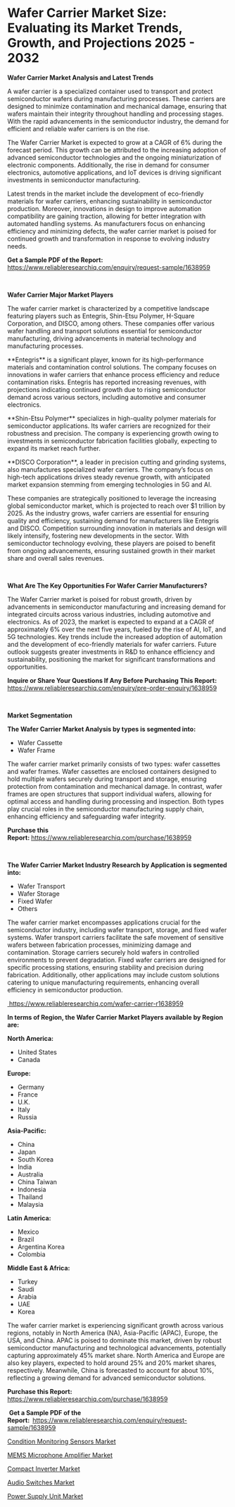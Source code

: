 <p><h1>Wafer Carrier Market Size: Evaluating its Market Trends, Growth, and Projections 2025 - 2032</h1></p><p><strong>Wafer Carrier Market Analysis and Latest Trends</strong></p>
<p><p>A wafer carrier is a specialized container used to transport and protect semiconductor wafers during manufacturing processes. These carriers are designed to minimize contamination and mechanical damage, ensuring that wafers maintain their integrity throughout handling and processing stages. With the rapid advancements in the semiconductor industry, the demand for efficient and reliable wafer carriers is on the rise.</p><p>The Wafer Carrier Market is expected to grow at a CAGR of 6% during the forecast period. This growth can be attributed to the increasing adoption of advanced semiconductor technologies and the ongoing miniaturization of electronic components. Additionally, the rise in demand for consumer electronics, automotive applications, and IoT devices is driving significant investments in semiconductor manufacturing.</p><p>Latest trends in the market include the development of eco-friendly materials for wafer carriers, enhancing sustainability in semiconductor production. Moreover, innovations in design to improve automation compatibility are gaining traction, allowing for better integration with automated handling systems. As manufacturers focus on enhancing efficiency and minimizing defects, the wafer carrier market is poised for continued growth and transformation in response to evolving industry needs.</p></p>
<p><strong>Get a Sample PDF of the Report:&nbsp;</strong> <a href="https://www.reliableresearchiq.com/enquiry/request-sample/1638959?utm_campaign=1129&utm_medium=2&utm_source=Github&utm_content=ia&utm_term=06042025&utm_id=wafer-carrier">https://www.reliableresearchiq.com/enquiry/request-sample/1638959</a></p>
<p>&nbsp;</p>
<p><strong>Wafer Carrier Major Market Players</strong></p>
<p><p>The wafer carrier market is characterized by a competitive landscape featuring players such as Entegris, Shin-Etsu Polymer, H-Square Corporation, and DISCO, among others. These companies offer various wafer handling and transport solutions essential for semiconductor manufacturing, driving advancements in material technology and manufacturing processes.</p><p>**Entegris** is a significant player, known for its high-performance materials and contamination control solutions. The company focuses on innovations in wafer carriers that enhance process efficiency and reduce contamination risks. Entegris has reported increasing revenues, with projections indicating continued growth due to rising semiconductor demand across various sectors, including automotive and consumer electronics.</p><p>**Shin-Etsu Polymer** specializes in high-quality polymer materials for semiconductor applications. Its wafer carriers are recognized for their robustness and precision. The company is experiencing growth owing to investments in semiconductor fabrication facilities globally, expecting to expand its market reach further.</p><p>**DISCO Corporation**, a leader in precision cutting and grinding systems, also manufactures specialized wafer carriers. The company’s focus on high-tech applications drives steady revenue growth, with anticipated market expansion stemming from emerging technologies in 5G and AI.</p><p>These companies are strategically positioned to leverage the increasing global semiconductor market, which is projected to reach over $1 trillion by 2025. As the industry grows, wafer carriers are essential for ensuring quality and efficiency, sustaining demand for manufacturers like Entegris and DISCO. Competition surrounding innovation in materials and design will likely intensify, fostering new developments in the sector. With semiconductor technology evolving, these players are poised to benefit from ongoing advancements, ensuring sustained growth in their market share and overall sales revenues.</p></p>
<p>&nbsp;</p>
<p><strong>What Are The Key Opportunities For Wafer Carrier Manufacturers?</strong></p>
<p><p>The Wafer Carrier market is poised for robust growth, driven by advancements in semiconductor manufacturing and increasing demand for integrated circuits across various industries, including automotive and electronics. As of 2023, the market is expected to expand at a CAGR of approximately 6% over the next five years, fueled by the rise of AI, IoT, and 5G technologies. Key trends include the increased adoption of automation and the development of eco-friendly materials for wafer carriers. Future outlook suggests greater investments in R&D to enhance efficiency and sustainability, positioning the market for significant transformations and opportunities.</p></p>
<p><strong>Inquire or Share Your Questions If Any Before Purchasing This Report:</strong> <a href="https://www.reliableresearchiq.com/enquiry/pre-order-enquiry/1638959?utm_campaign=1129&utm_medium=2&utm_source=Github&utm_content=ia&utm_term=06042025&utm_id=wafer-carrier">https://www.reliableresearchiq.com/enquiry/pre-order-enquiry/1638959</a></p>
<p>&nbsp;</p>
<p><strong>Market Segmentation</strong></p>
<p><strong>The Wafer Carrier Market Analysis by types is segmented into:</strong></p>
<p><ul><li>Wafer Cassette</li><li>Wafer Frame</li></ul></p>
<p><p>The wafer carrier market primarily consists of two types: wafer cassettes and wafer frames. Wafer cassettes are enclosed containers designed to hold multiple wafers securely during transport and storage, ensuring protection from contamination and mechanical damage. In contrast, wafer frames are open structures that support individual wafers, allowing for optimal access and handling during processing and inspection. Both types play crucial roles in the semiconductor manufacturing supply chain, enhancing efficiency and safeguarding wafer integrity.</p></p>
<p><strong>Purchase this Report:&nbsp;</strong><a href="https://www.reliableresearchiq.com/purchase/1638959?utm_campaign=1129&utm_medium=2&utm_source=Github&utm_content=ia&utm_term=06042025&utm_id=wafer-carrier">https://www.reliableresearchiq.com/purchase/1638959</a></p>
<p>&nbsp;</p>
<p><strong>The Wafer Carrier Market Industry Research by Application is segmented into:</strong></p>
<p><ul><li>Wafer Transport</li><li>Wafer Storage</li><li>Fixed Wafer</li><li>Others</li></ul></p>
<p><p>The wafer carrier market encompasses applications crucial for the semiconductor industry, including wafer transport, storage, and fixed wafer systems. Wafer transport carriers facilitate the safe movement of sensitive wafers between fabrication processes, minimizing damage and contamination. Storage carriers securely hold wafers in controlled environments to prevent degradation. Fixed wafer carriers are designed for specific processing stations, ensuring stability and precision during fabrication. Additionally, other applications may include custom solutions catering to unique manufacturing requirements, enhancing overall efficiency in semiconductor production.</p></p>
<p><a href="https://www.reliableresearchiq.com/wafer-carrier-r1638959?utm_campaign=1129&utm_medium=2&utm_source=Github&utm_content=ia&utm_term=06042025&utm_id=wafer-carrier">&nbsp;https://www.reliableresearchiq.com/wafer-carrier-r1638959</a></p>
<p><strong>In terms of Region, the Wafer Carrier Market Players available by Region are:</strong></p>
<p>
    <p> <strong> North America: </strong>
        <ul>
            <li>United States</li>
            <li>Canada</li>
        </ul>
        </p> 
    <p> <strong> Europe: </strong>
        <ul>
            <li>Germany</li>
            <li>France</li>
            <li>U.K.</li>
            <li>Italy</li>
            <li>Russia</li>
        </ul>
        </p> 
    <p> <strong> Asia-Pacific: </strong>
        <ul>
            <li>China</li>
            <li>Japan</li>
            <li>South Korea</li>
            <li>India</li>
            <li>Australia</li>
            <li>China Taiwan</li>
            <li>Indonesia</li>
            <li>Thailand</li>
            <li>Malaysia</li>
        </ul>
        </p> 
    <p> <strong> Latin America: </strong>
        <ul>
            <li>Mexico</li>
            <li>Brazil</li>
            <li>Argentina Korea</li>
            <li>Colombia</li>
        </ul>
        </p> 
    <p> <strong> Middle East & Africa: </strong>
        <ul>
            <li>Turkey</li>
            <li>Saudi</li>
            <li>Arabia</li>
            <li>UAE</li>
            <li>Korea</li>
        </ul>
    </p>
    </p>
<p><p>The wafer carrier market is experiencing significant growth across various regions, notably in North America (NA), Asia-Pacific (APAC), Europe, the USA, and China. APAC is poised to dominate this market, driven by robust semiconductor manufacturing and technological advancements, potentially capturing approximately 45% market share. North America and Europe are also key players, expected to hold around 25% and 20% market shares, respectively. Meanwhile, China is forecasted to account for about 10%, reflecting a growing demand for advanced semiconductor solutions.</p></p>
<p><strong>Purchase this Report: </strong><a href="https://www.reliableresearchiq.com/purchase/1638959?utm_campaign=1129&utm_medium=2&utm_source=Github&utm_content=ia&utm_term=06042025&utm_id=wafer-carrier">https://www.reliableresearchiq.com/purchase/1638959</a></p>
<p>&nbsp;<strong>Get a Sample PDF of the Report:&nbsp;&nbsp;</strong><a href="https://www.reliableresearchiq.com/enquiry/request-sample/1638959?utm_campaign=1129&utm_medium=2&utm_source=Github&utm_content=ia&utm_term=06042025&utm_id=wafer-carrier">https://www.reliableresearchiq.com/enquiry/request-sample/1638959</a></p>
<p><strong></strong></p>
<p><p><a href="https://github.com/iwanesucices/Market-Research-Report-List-1/blob/main/condition-monitoring-sensors-market.md?utm_campaign=1129&utm_medium=2&utm_source=Github&utm_content=ia&utm_term=06042025&utm_id=wafer-carrier">Condition Monitoring Sensors Market</a></p><p><a href="https://github.com/sulvantomppa/Market-Research-Report-List-1/blob/main/mems-microphone-amplifier-market.md?utm_campaign=1129&utm_medium=2&utm_source=Github&utm_content=ia&utm_term=06042025&utm_id=wafer-carrier">MEMS Microphone Amplifier Market</a></p><p><a href="https://github.com/stunzkocotpv/Market-Research-Report-List-1/blob/main/compact-inverter-market.md?utm_campaign=1129&utm_medium=2&utm_source=Github&utm_content=ia&utm_term=06042025&utm_id=wafer-carrier">Compact Inverter Market</a></p><p><a href="https://github.com/trenkkwasek84/Market-Research-Report-List-1/blob/main/audio-switches-market.md?utm_campaign=1129&utm_medium=2&utm_source=Github&utm_content=ia&utm_term=06042025&utm_id=wafer-carrier">Audio Switches Market</a></p><p><a href="https://github.com/snapetylerho/Market-Research-Report-List-1/blob/main/power-supply-unit-market.md?utm_campaign=1129&utm_medium=2&utm_source=Github&utm_content=ia&utm_term=06042025&utm_id=wafer-carrier">Power Supply Unit Market</a></p></p>